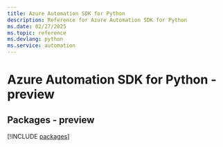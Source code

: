 ```yaml
---
title: Azure Automation SDK for Python
description: Reference for Azure Automation SDK for Python
ms.date: 02/27/2025
ms.topic: reference
ms.devlang: python
ms.service: automation
---
```

# Azure Automation SDK for Python - preview
## Packages - preview
[!INCLUDE [packages](automation-index.md)]